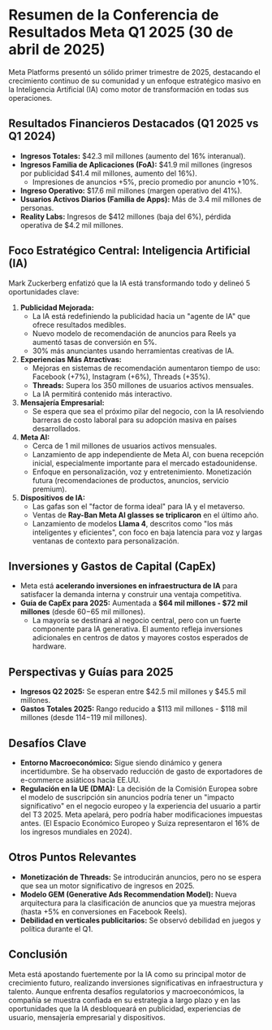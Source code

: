 # Resumen de la Conferencia de Resultados Meta Q1 2025 (30 de abril de 2025)

Meta Platforms presentó un sólido primer trimestre de 2025, destacando el crecimiento continuo de su comunidad y un enfoque estratégico masivo en la Inteligencia Artificial (IA) como motor de transformación en todas sus operaciones.

## Resultados Financieros Destacados (Q1 2025 vs Q1 2024)

*   **Ingresos Totales:** $42.3 mil millones (aumento del 16% interanual).
*   **Ingresos Familia de Aplicaciones (FoA):** $41.9 mil millones (ingresos por publicidad $41.4 mil millones, aumento del 16%).
    *   Impresiones de anuncios +5%, precio promedio por anuncio +10%.
*   **Ingreso Operativo:** $17.6 mil millones (margen operativo del 41%).
*   **Usuarios Activos Diarios (Familia de Apps):** Más de 3.4 mil millones de personas.
*   **Reality Labs:** Ingresos de $412 millones (baja del 6%), pérdida operativa de $4.2 mil millones.

## Foco Estratégico Central: Inteligencia Artificial (IA)

Mark Zuckerberg enfatizó que la IA está transformando todo y delineó 5 oportunidades clave:

1.  **Publicidad Mejorada:**
    *   La IA está redefiniendo la publicidad hacia un "agente de IA" que ofrece resultados medibles.
    *   Nuevo modelo de recomendación de anuncios para Reels ya aumentó tasas de conversión en 5%.
    *   30% más anunciantes usando herramientas creativas de IA.
2.  **Experiencias Más Atractivas:**
    *   Mejoras en sistemas de recomendación aumentaron tiempo de uso: Facebook (+7%), Instagram (+6%), Threads (+35%).
    *   **Threads:** Supera los 350 millones de usuarios activos mensuales.
    *   La IA permitirá contenido más interactivo.
3.  **Mensajería Empresarial:**
    *   Se espera que sea el próximo pilar del negocio, con la IA resolviendo barreras de costo laboral para su adopción masiva en países desarrollados.
4.  **Meta AI:**
    *   Cerca de 1 mil millones de usuarios activos mensuales.
    *   Lanzamiento de app independiente de Meta AI, con buena recepción inicial, especialmente importante para el mercado estadounidense.
    *   Enfoque en personalización, voz y entretenimiento. Monetización futura (recomendaciones de productos, anuncios, servicio premium).
5.  **Dispositivos de IA:**
    *   Las gafas son el "factor de forma ideal" para IA y el metaverso.
    *   Ventas de **Ray-Ban Meta AI glasses se triplicaron** en el último año.
    *   Lanzamiento de modelos **Llama 4**, descritos como "los más inteligentes y eficientes", con foco en baja latencia para voz y largas ventanas de contexto para personalización.

## Inversiones y Gastos de Capital (CapEx)

*   Meta está **acelerando inversiones en infraestructura de IA** para satisfacer la demanda interna y construir una ventaja competitiva.
*   **Guía de CapEx para 2025:** Aumentada a **$64 mil millones - $72 mil millones** (desde $60-$65 mil millones).
    *   La mayoría se destinará al negocio central, pero con un fuerte componente para IA generativa. El aumento refleja inversiones adicionales en centros de datos y mayores costos esperados de hardware.

## Perspectivas y Guías para 2025

*   **Ingresos Q2 2025:** Se esperan entre $42.5 mil millones y $45.5 mil millones.
*   **Gastos Totales 2025:** Rango reducido a $113 mil millones - $118 mil millones (desde $114-$119 mil millones).

## Desafíos Clave

*   **Entorno Macroeconómico:** Sigue siendo dinámico y genera incertidumbre. Se ha observado reducción de gasto de exportadores de e-commerce asiáticos hacia EE.UU.
*   **Regulación en la UE (DMA):** La decisión de la Comisión Europea sobre el modelo de suscripción sin anuncios podría tener un "impacto significativo" en el negocio europeo y la experiencia del usuario a partir del T3 2025. Meta apelará, pero podría haber modificaciones impuestas antes. (El Espacio Económico Europeo y Suiza representaron el 16% de los ingresos mundiales en 2024).

## Otros Puntos Relevantes

*   **Monetización de Threads:** Se introducirán anuncios, pero no se espera que sea un motor significativo de ingresos en 2025.
*   **Modelo GEM (Generative Ads Recommendation Model):** Nueva arquitectura para la clasificación de anuncios que ya muestra mejoras (hasta +5% en conversiones en Facebook Reels).
*   **Debilidad en verticales publicitarios:** Se observó debilidad en juegos y política durante el Q1.

## Conclusión

Meta está apostando fuertemente por la IA como su principal motor de crecimiento futuro, realizando inversiones significativas en infraestructura y talento. Aunque enfrenta desafíos regulatorios y macroeconómicos, la compañía se muestra confiada en su estrategia a largo plazo y en las oportunidades que la IA desbloqueará en publicidad, experiencias de usuario, mensajería empresarial y dispositivos.